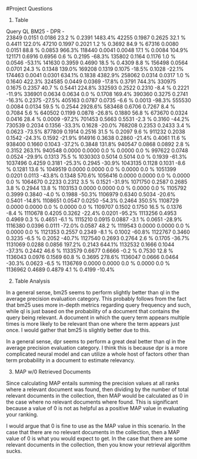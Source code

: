 #Project Questions

1) Table

Query    QL     BM25     -      DPR     -    
23849  0.0151  0.0186  23.2 %  0.2391  1483.4%
42255  0.1987  0.2625  32.1 %  0.4411  122.0%
47210  0.1997  0.2021  1.2  %  0.3692  84.9 %
67316  0.0080  0.0151  88.8 %  0.0853  966.3%
118440  0.0041  0.0048  17.1 %  0.0084  104.9%
121171  0.6916  0.6956  0.6  %  0.2195  -68.3%
135802  0.1164  0.1176  1.0  %  0.0546  -53.1%
141630  0.3959  0.4690  18.5 %  0.4309  8.8  %
156498  0.0564  0.0701  24.3 %  0.1348  139.0%
169208  0.1319  0.1075  -18.5%  0.1028  -22.1%
174463  0.0041  0.0301  634.1%  0.1838  4382.9%
258062  0.0314  0.0317  1.0  %  0.1640  422.3%
324585  0.0449  0.0369  -17.8%  0.3791  744.3%
330975  0.1675  0.2357  40.7 %  0.5441  224.8%
332593  0.2522  0.2310  -8.4 %  0.2221  -11.9%
336901  0.0634  0.0634  0.0  %  0.1708  169.4%
390360  0.3275  0.2741  -16.3%  0.2375  -27.5%
405163  0.0787  0.0735  -6.6 %  0.0013  -98.3%
555530  0.0084  0.0134  59.5 %  0.2544  2928.6%
583468  0.6706  0.7267  8.4  %  0.7084  5.6  %
640502  0.1199  0.0878  -26.8%  0.1880  56.8 %
673670  0.0324  0.0416  28.4 %  0.0009  -97.2%
701453  0.5663  0.5531  -2.3 %  0.3160  -44.2%
730539  0.2034  0.1356  -33.3%  0.1628  -20.0%
768208  0.2353  0.2433  3.4  %  0.0623  -73.5%
877809  0.1914  0.2516  31.5 %  0.2097  9.6  %
911232  0.2038  0.1542  -24.3%  0.1592  -21.9%
914916  0.3638  0.2860  -21.4%  0.4061  11.6 %
938400  0.1660  0.1043  -37.2%  0.3848  131.8%
940547  0.0868  0.0892  2.8  %  0.3152  263.1%
940548  0.0000  0.0000  0.0  %  0.0000  0.0  %
997622  0.0748  0.0524  -29.9%  0.1313  75.5 %
1030303  0.5014  0.5014  0.0  %  0.1939  -61.3%
1037496  0.4259  0.3181  -25.3%  0.2945  -30.9%
1043135  0.1128  0.1031  -8.6 %  0.1281  13.6 %
1049519  0.0000  0.0000  0.0  %  0.0000  0.0  %
1051399  0.0201  0.0113  -43.8%  0.1348  570.6%
1056416  0.0000  0.0000  0.0  %  0.0000  0.0  %
1064670  0.2233  0.2312  3.5  %  0.1521  -31.9%
1071750  0.2587  0.2685  3.8  %  0.2944  13.8 %
1103153  0.0000  0.0000  0.0  %  0.0000  0.0  %
1105792  0.3999  0.3840  -4.0 %  0.1988  -50.3%
1106979  0.6340  0.5034  -20.6%  0.5401  -14.8%
1108651  0.0547  0.0250  -54.3%  0.2464  350.5%
1108729  0.0000  0.0000  0.0  %  0.0000  0.0  %
1109707  0.1502  0.1750  16.5 %  0.1376  -8.4 %
1110678  0.4205  0.3262  -22.4%  0.0201  -95.2%
1113256  0.4953  0.4969  0.3  %  0.4651  -6.1 %
1115210  0.0915  0.0887  -3.1 %  0.0651  -28.9%
1116380  0.0396  0.0111  -72.0%  0.0587  48.2 %
1119543  0.0000  0.0000  0.0  %  0.0000  0.0  %
1121353  0.2557  0.2349  -8.1 %  0.1002  -60.8%
1122767  0.3460  0.3235  -6.5 %  0.2052  -40.7%
1127540  0.2693  0.2764  2.6  %  0.1705  -36.7%
1131069  0.0288  0.0856  197.2%  0.2143  644.1%
1132532  0.1666  0.1044  -37.3%  0.2442  46.6 %
1133579  0.6677  0.6666  -0.2 %  0.7530  12.8 %
1136043  0.0976  0.1569  60.8 %  0.3695  278.6%
1136047  0.0666  0.0464  -30.3%  0.0623  -6.5 %
1136769  0.0000  0.0000  0.0  %  0.0000  0.0  %
1136962  0.4689  0.4879  4.1  %  0.4199  -10.4%

2) Table Analysis

In a general sense, bm25 seems to perform slightly better than ql in the average precision evaluation category. This probably follows from the fact that bm25 uses more in-depth metrics regarding query frequency and such, while ql is just based on the probability of a document that contains the query being relevant. A document in which the query term appears multiple times is more likely to be relevant than one where the term appears just once. I would gather that bm25 is slightly better due to this.

In a general sense, dpr seems to perform a great deal better than ql in the average precision evaluation category. I think this is because dpr is a more complicated neural model and can utilize a whole host of factors other than term probability in a document to estimate relevancy. 

3) MAP w/0 Retrieved Documents

Since calculating MAP entails summing the precision values at all ranks where a relevant document was found, then dividing by the number of total relevant documents in the collection, then MAP would be calculated as 0 in the case where no relevant documents where found. This is significant because a value of 0 is not as helpful as a positive MAP value in evaluating your ranking.

I would argue that 0 is fine to use as the MAP value in this scenario. In the case that there are no relevant documents in the collection, then a MAP value of 0 is what you would expect to get. In the case that there are some relevant documents in the collection, then you know your retrieval algorithm sucks.

